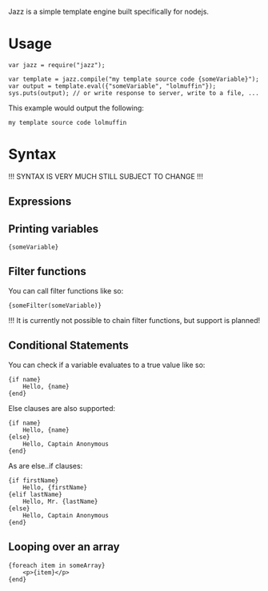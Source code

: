 Jazz is a simple template engine built specifically for nodejs.

# Usage

    var jazz = require("jazz");

    var template = jazz.compile("my template source code {someVariable}");
    var output = template.eval({"someVariable", "lolmuffin"});
    sys.puts(output); // or write response to server, write to a file, ...

This example would output the following:

    my template source code lolmuffin

# Syntax

!!! SYNTAX IS VERY MUCH STILL SUBJECT TO CHANGE !!!

## Expressions

## Printing variables

    {someVariable}

## Filter functions

You can call filter functions like so:

    {someFilter(someVariable)}

!!! It is currently not possible to chain filter functions, but support is planned!

## Conditional Statements

You can check if a variable evaluates to a true value like so:

    {if name}
        Hello, {name}
    {end}

Else clauses are also supported:

    {if name}
        Hello, {name}
    {else}
        Hello, Captain Anonymous
    {end}

As are else..if clauses:

    {if firstName}
        Hello, {firstName}
    {elif lastName}
        Hello, Mr. {lastName}
    {else}
        Hello, Captain Anonymous
    {end}

## Looping over an array

    {foreach item in someArray}
        <p>{item}</p>
    {end}


